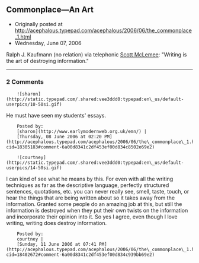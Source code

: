 ## Commonplace—An Art

 * Originally posted at http://acephalous.typepad.com/acephalous/2006/06/the_commonplace_1.html
 * Wednesday, June 07, 2006



Ralph J. Kaufmann (no relation) via telephonic [Scott McLemee](http://mclemee.com/id4.html):
"Writing is the art of destroying information."
		

* * *

### 2 Comments 

		

                
[]()

	

		![sharon](http://static.typepad.com/.shared:vee3ddd0:typepad:en\_us/default-userpics/10-50si.gif)
	

	

		

He must have seen my students' essays.

	

		Posted by:
		[sharon](http://www.earlymodernweb.org.uk/emn/) |
		[Thursday, 08 June 2006 at 02:20 PM](http://acephalous.typepad.com/acephalous/2006/06/the\_commonplace\_1.html?cid=18305183#comment-6a00d8341c2df453ef00d834c8502e69e2)

[]()

	

		![courtney](http://static.typepad.com/.shared:vee3ddd0:typepad:en\_us/default-userpics/14-50si.gif)
	

	

		

I can kind of see what he means by this. For even with all the writing techniques as far as the descriptive language, perfectly structured sentences, quotations, etc. you can never really see, smell, taste, touch, or hear the things that are  being written about so it takes away from the information. Granted some people do an amazing job at this, but still the information is destroyed when they put their own twists on the information and incorporate their opinion into it. So yes I agree, even though I love writing, writing does destroy information. 

	

		Posted by:
		courtney |
		[Sunday, 11 June 2006 at 07:41 PM](http://acephalous.typepad.com/acephalous/2006/06/the\_commonplace\_1.html?cid=18402672#comment-6a00d8341c2df453ef00d834c939bb69e2)

		

        